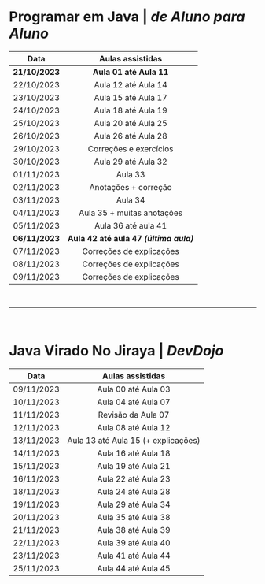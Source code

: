 # Programar em Java | _de Aluno para Aluno_
  Data        | Aulas assistidas    
:-----------: |:-----------------:
**21/10/2023**    | **Aula 01 até Aula 11**
22/10/2023    | Aula 12 até Aula 14
23/10/2023    | Aula 15 até Aula 17
24/10/2023    | Aula 18 até Aula 19
25/10/2023    | Aula 20 até Aula 25
26/10/2023    | Aula 26 até Aula 28
29/10/2023    | Correções e exercícios
30/10/2023    | Aula 29 até Aula 32
01/11/2023    | Aula 33
02/11/2023    | Anotações + correção 
03/11/2023    | Aula 34
04/11/2023    | Aula 35 + muitas anotações
05/11/2023    | Aula 36 até aula 41
**06/11/2023**    | **Aula 42 até aula 47 _(última aula)_**
07/11/2023    | Correções de explicações
08/11/2023    | Correções de explicações
09/11/2023    | Correções de explicações

</br>

______________

</br>

# Java Virado No Jiraya | _DevDojo_
  Data            |       Aulas assistidas    
:-----------:     |:-----------------:
09/11/2023        | Aula 00 até Aula 03
10/11/2023        | Aula 04 até Aula 07
11/11/2023        | Revisão da Aula 07
12/11/2023        | Aula 08 até Aula 12
13/11/2023        | Aula 13 até Aula 15 (+ explicações)
14/11/2023        | Aula 16 até Aula 18 
15/11/2023        | Aula 19 até Aula 21
16/11/2023        | Aula 22 até Aula 23
18/11/2023        | Aula 24 até Aula 28
19/11/2023        | Aula 29 até Aula 34
20/11/2023        | Aula 35 até Aula 38
21/11/2023        | Aula 38 até Aula 39 
22/11/2023        | Aula 39 até Aula 40 
23/11/2023        | Aula 41 até Aula 44 
25/11/2023        | Aula 44 até Aula 45










